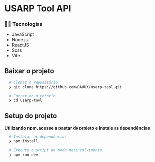 # USARP Tool API

### 👨‍💻️ Tecnologias

- JavaScript
- Node.js
- ReactJS
- Scss
- Vite


## Baixar o projeto

```bash
  # Clonar o repositório
  ❯ git clone https://github.com/DAUUX/usarp-tool.git

  # Entrar no diretório
  ❯ cd usarp-tool
```

## Setup do projeto

**Utilizando npm, acesse a pastar do projeto e instale as dependências**

```bash
  # Instalar as dependências
  ❯ npm install
```



```bash
  # Execute o script de modo desenvolvimento.
  ❯ npm run dev
```
